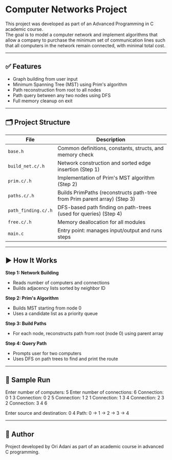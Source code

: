 # Computer Networks Project   
This project was developed as part of an Advanced Programming in C academic course.  
The goal is to model a computer network and implement algorithms that allow a company to purchase the minimum set of communication lines such that all computers in the network remain connected, with minimal total cost.  

---

## ✅ Features
- Graph building from user input
- Minimum Spanning Tree (MST) using Prim's algorithm
- Path reconstruction from root to all nodes
- Path query between any two nodes using DFS
- Full memory cleanup on exit

---

## 🗂️ Project Structure

| File             | Description                                                                 |
|------------------|-----------------------------------------------------------------------------|
| `base.h`         | Common definitions, constants, structs, and memory check                    |
| `build_net.c/.h` | Network construction and sorted edge insertion (Step 1)                     |
| `prim.c/.h`      | Implementation of Prim's MST algorithm (Step 2)                             |
| `paths.c/.h`     | Builds PrimPaths (reconstructs path-tree from Prim parent array) (Step 3)   |
| `path_finding.c/.h` | DFS-based path finding on path-trees (used for queries) (Step 4)          |
| `free.c/.h`      | Memory deallocation for all modules                                         |
| `main.c`         | Entry point: manages input/output and runs steps                            |

---

## ▶️ How It Works  

**Step 1: Network Building**  
- Reads number of computers and connections  
- Builds adjacency lists sorted by neighbor ID  

**Step 2: Prim's Algorithm**  
- Builds MST starting from node 0  
- Uses a candidate list as a priority queue  

**Step 3: Build Paths**  
- For each node, reconstructs path from root (node 0) using parent array  

**Step 4: Query Path**  
- Prompts user for two computers  
- Uses DFS on path trees to find and print the route  

---

## 📖 Sample Run

Enter number of computers: 5
Enter number of connections: 6
Connection: 0 1 3
Connection: 0 2 5
Connection: 1 2 1
Connection: 1 3 4
Connection: 2 3 2
Connection: 3 4 6

Enter source and destination: 0 4
Path: 0 -> 1 -> 2 -> 3 -> 4

---

## 👤 Author  
Project developed by Ori Adani as part of an academic course in advanced C programming.  


